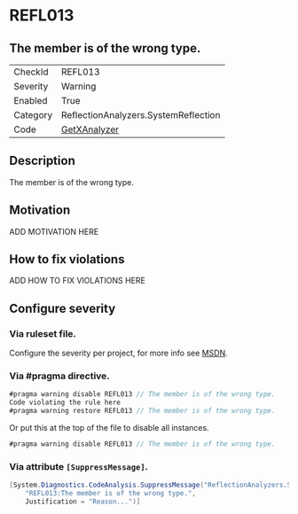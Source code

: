 # REFL013
## The member is of the wrong type.

<!-- start generated table -->
<table>
  <tr>
    <td>CheckId</td>
    <td>REFL013</td>
  </tr>
  <tr>
    <td>Severity</td>
    <td>Warning</td>
  </tr>
  <tr>
    <td>Enabled</td>
    <td>True</td>
  </tr>
  <tr>
    <td>Category</td>
    <td>ReflectionAnalyzers.SystemReflection</td>
  </tr>
  <tr>
    <td>Code</td>
    <td><a href="https://github.com/DotNetAnalyzers/ReflectionAnalyzers/blob/master/ReflectionAnalyzers/NodeAnalzers/GetXAnalyzer.cs">GetXAnalyzer</a></td>
  </tr>
</table>
<!-- end generated table -->

## Description

The member is of the wrong type.

## Motivation

ADD MOTIVATION HERE

## How to fix violations

ADD HOW TO FIX VIOLATIONS HERE

<!-- start generated config severity -->
## Configure severity

### Via ruleset file.

Configure the severity per project, for more info see [MSDN](https://msdn.microsoft.com/en-us/library/dd264949.aspx).

### Via #pragma directive.
```C#
#pragma warning disable REFL013 // The member is of the wrong type.
Code violating the rule here
#pragma warning restore REFL013 // The member is of the wrong type.
```

Or put this at the top of the file to disable all instances.
```C#
#pragma warning disable REFL013 // The member is of the wrong type.
```

### Via attribute `[SuppressMessage]`.

```C#
[System.Diagnostics.CodeAnalysis.SuppressMessage("ReflectionAnalyzers.SystemReflection", 
    "REFL013:The member is of the wrong type.", 
    Justification = "Reason...")]
```
<!-- end generated config severity -->